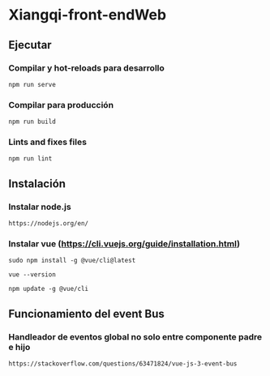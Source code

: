# Xiangqi-front-endWeb

## Ejecutar

### Compilar y hot-reloads para desarrollo
```
npm run serve
```
### Compilar para producción
```
npm run build
```
### Lints and fixes files
```
npm run lint
```

## Instalación 

### Instalar node.js
```
https://nodejs.org/en/
```
### Instalar vue (https://cli.vuejs.org/guide/installation.html)
```
sudo npm install -g @vue/cli@latest
```
```
vue --version
```
```
npm update -g @vue/cli
```

## Funcionamiento del event Bus

### Handleador de eventos global no solo entre componente padre e hijo
 
```
https://stackoverflow.com/questions/63471824/vue-js-3-event-bus
```